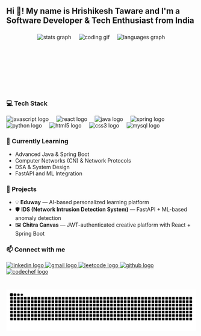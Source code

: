 <h2 align="left">Hi 👋! My name is Hrishikesh Taware and I'm a Software Developer & Tech Enthusiast from India</h2>

###

<!-- Horizontal Stats + GIF + Languages -->
<div align="center" style="display: flex; justify-content: center; align-items: center; gap: 20px; flex-wrap: wrap;">
  <!-- GitHub Stats -->
  <img src="https://github-readme-stats.vercel.app/api?username=hrishi3466&hide_title=false&hide_rank=false&show_icons=true&include_all_commits=true&count_private=true&disable_animations=false&theme=transparent&locale=en&hide_border=false" height="150" alt="stats graph"  />

  <!-- GIF -->
  <img src="https://media3.giphy.com/media/v1.Y2lkPTc5MGI3NjExdHMwMWYydzlmd3B2ajg1eGlpcDB0YnJ5YndlaTBnNWRuYzMzMGZnMCZlcD12MV9pbnRlcm5hbF9naWZfYnlfaWQmY3Q9Zw/1GEATImIxEXVR79Dhk/giphy.gif" height="150" alt="coding gif" />

  <!-- Top Languages -->
  <img src="https://github-readme-stats.vercel.app/api/top-langs?username=hrishi3466&locale=en&hide_title=false&layout=compact&card_width=320&langs_count=6&theme=transparent&hide_border=false" height="150" alt="languages graph"  />
</div>

###

<h3 align="left">💻 Tech Stack</h3>

<div align="left">
  <img src="https://cdn.jsdelivr.net/gh/devicons/devicon/icons/javascript/javascript-original.svg" height="30" alt="javascript logo"  />
  <img width="12" />
  <img src="https://cdn.jsdelivr.net/gh/devicons/devicon/icons/react/react-original.svg" height="30" alt="react logo"  />
  <img width="12" />
  <img src="https://cdn.jsdelivr.net/gh/devicons/devicon/icons/java/java-original.svg" height="30" alt="java logo"  />
  <img width="12" />
  <img src="https://cdn.jsdelivr.net/gh/devicons/devicon/icons/spring/spring-original.svg" height="30" alt="spring logo"  />
  <img width="12" />
  <img src="https://cdn.jsdelivr.net/gh/devicons/devicon/icons/python/python-original.svg" height="30" alt="python logo"  />
  <img width="12" />
  <img src="https://cdn.jsdelivr.net/gh/devicons/devicon/icons/html5/html5-original.svg" height="30" alt="html5 logo"  />
  <img width="12" />
  <img src="https://cdn.jsdelivr.net/gh/devicons/devicon/icons/css3/css3-original.svg" height="30" alt="css3 logo"  />
  <img width="12" />
  <img src="https://cdn.jsdelivr.net/gh/devicons/devicon/icons/mysql/mysql-original.svg" height="30" alt="mysql logo"  />
</div>

###

<h3 align="left">🌱 Currently Learning</h3>

- Advanced Java & Spring Boot  
- Computer Networks (CN) & Network Protocols  
- DSA & System Design  
- FastAPI and ML Integration  

###

<h3 align="left">🚀 Projects</h3>

- 💡 **Eduway** — AI-based personalized learning platform  
- 🛡️ **IDS (Network Intrusion Detection System)** — FastAPI + ML-based anomaly detection  
- 🖼️ **Chitra Canvas** — JWT-authenticated creative platform with React + Spring Boot  

###

<h3 align="left">📫 Connect with me</h3>

<div align="left">
  <a href="https://www.linkedin.com/in/hrishikesh-taware-751269258/" target="_blank">
    <img src="https://img.shields.io/static/v1?message=LinkedIn&logo=linkedin&label=&color=0077B5&logoColor=white&labelColor=&style=for-the-badge" height="35" alt="linkedin logo"  />
  </a>
  <a href="mailto:hrishikeshtaware60@gmail.com" target="_blank">
    <img src="https://img.shields.io/static/v1?message=Gmail&logo=gmail&label=&color=D14836&logoColor=white&labelColor=&style=for-the-badge" height="35" alt="gmail logo"  />
  </a>
  <a href="https://leetcode.com/u/hrishi0626/" target="_blank">
    <img src="https://img.shields.io/static/v1?message=LeetCode&logo=leetcode&label=&color=FFA116&logoColor=white&labelColor=&style=for-the-badge" height="35" alt="leetcode logo"  />
  </a>
  <a href="https://github.com/hrishi3466" target="_blank">
    <img src="https://img.shields.io/static/v1?message=GitHub&logo=github&label=&color=181717&logoColor=white&labelColor=&style=for-the-badge" height="35" alt="github logo"  />
  </a>
  <a href="https://www.codechef.com/users/hrishiii" target="_blank">
    <img src="https://img.shields.io/static/v1?message=CodeChef&logo=codechef&label=&color=5B4638&logoColor=white&labelColor=&style=for-the-badge" height="35" alt="codechef logo"  />
  </a>
</div>

###

<br clear="both">

<!-- Snake Animation -->
<div align="center">
<img src="https://raw.githubusercontent.com/hrishi3466/hrishi3466/output/snake.svg" alt="Snake animation" />
</div>

###
